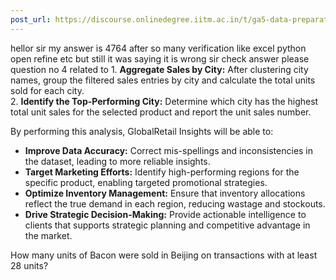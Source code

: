 ```yaml
---
post_url: https://discourse.onlinedegree.iitm.ac.in/t/ga5-data-preparation-discussion-thread-tds-jan-2025/166576/43
---
```

hellor sir my answer is 4764 after so many verification like excel python open refine etc but still it was saying it is wrong sir check answer please question no 4 related to 1. **Aggregate Sales by City:** After clustering city names, group the filtered sales entries by city and calculate the total units sold for each city.  
2. **Identify the Top-Performing City:** Determine which city has the highest total unit sales for the selected product and report the unit sales number.

By performing this analysis, GlobalRetail Insights will be able to:

* **Improve Data Accuracy:** Correct mis-spellings and inconsistencies in the dataset, leading to more reliable insights.
* **Target Marketing Efforts:** Identify high-performing regions for the specific product, enabling targeted promotional strategies.
* **Optimize Inventory Management:** Ensure that inventory allocations reflect the true demand in each region, reducing wastage and stockouts.
* **Drive Strategic Decision-Making:** Provide actionable intelligence to clients that supports strategic planning and competitive advantage in the market.

How many units of Bacon were sold in Beijing on transactions with at least 28 units?